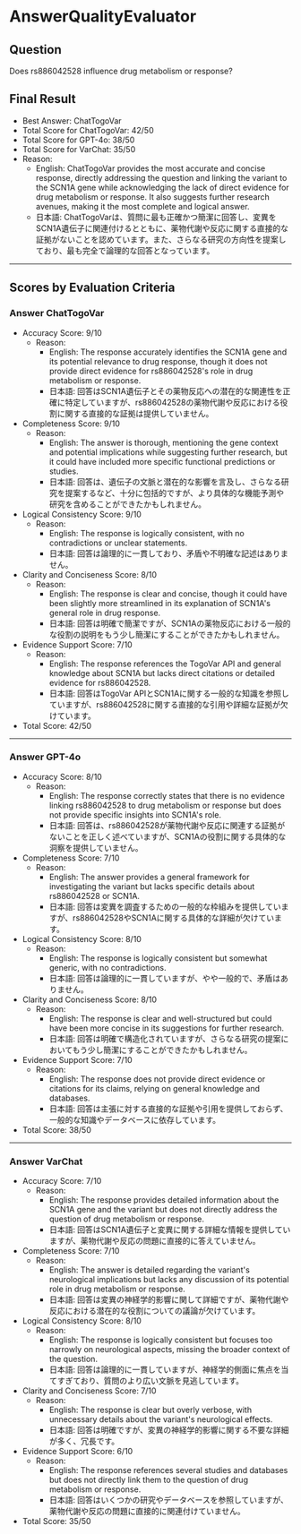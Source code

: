 # AnswerQualityEvaluator

## Question

Does rs886042528 influence drug metabolism or response?

## Final Result

- Best Answer: ChatTogoVar
- Total Score for ChatTogoVar: 42/50
- Total Score for GPT-4o: 38/50
- Total Score for VarChat: 35/50
- Reason:
  - English: ChatTogoVar provides the most accurate and concise response, directly addressing the question and linking the variant to the SCN1A gene while acknowledging the lack of direct evidence for drug metabolism or response. It also suggests further research avenues, making it the most complete and logical answer.
  - 日本語: ChatTogoVarは、質問に最も正確かつ簡潔に回答し、変異をSCN1A遺伝子に関連付けるとともに、薬物代謝や反応に関する直接的な証拠がないことを認めています。また、さらなる研究の方向性を提案しており、最も完全で論理的な回答となっています。

---

## Scores by Evaluation Criteria

### Answer ChatTogoVar
- Accuracy Score: 9/10
  - Reason: 
    - English: The response accurately identifies the SCN1A gene and its potential relevance to drug response, though it does not provide direct evidence for rs886042528's role in drug metabolism or response.
    - 日本語: 回答はSCN1A遺伝子とその薬物反応への潜在的な関連性を正確に特定していますが、rs886042528の薬物代謝や反応における役割に関する直接的な証拠は提供していません。
- Completeness Score: 9/10
  - Reason: 
    - English: The answer is thorough, mentioning the gene context and potential implications while suggesting further research, but it could have included more specific functional predictions or studies.
    - 日本語: 回答は、遺伝子の文脈と潜在的な影響を言及し、さらなる研究を提案するなど、十分に包括的ですが、より具体的な機能予測や研究を含めることができたかもしれません。
- Logical Consistency Score: 9/10
  - Reason: 
    - English: The response is logically consistent, with no contradictions or unclear statements.
    - 日本語: 回答は論理的に一貫しており、矛盾や不明確な記述はありません。
- Clarity and Conciseness Score: 8/10
  - Reason: 
    - English: The response is clear and concise, though it could have been slightly more streamlined in its explanation of SCN1A's general role in drug response.
    - 日本語: 回答は明確で簡潔ですが、SCN1Aの薬物反応における一般的な役割の説明をもう少し簡潔にすることができたかもしれません。
- Evidence Support Score: 7/10
  - Reason: 
    - English: The response references the TogoVar API and general knowledge about SCN1A but lacks direct citations or detailed evidence for rs886042528.
    - 日本語: 回答はTogoVar APIとSCN1Aに関する一般的な知識を参照していますが、rs886042528に関する直接的な引用や詳細な証拠が欠けています。
- Total Score: 42/50

---

### Answer GPT-4o
- Accuracy Score: 8/10
  - Reason: 
    - English: The response correctly states that there is no evidence linking rs886042528 to drug metabolism or response but does not provide specific insights into SCN1A's role.
    - 日本語: 回答は、rs886042528が薬物代謝や反応に関連する証拠がないことを正しく述べていますが、SCN1Aの役割に関する具体的な洞察を提供していません。
- Completeness Score: 7/10
  - Reason: 
    - English: The answer provides a general framework for investigating the variant but lacks specific details about rs886042528 or SCN1A.
    - 日本語: 回答は変異を調査するための一般的な枠組みを提供していますが、rs886042528やSCN1Aに関する具体的な詳細が欠けています。
- Logical Consistency Score: 8/10
  - Reason: 
    - English: The response is logically consistent but somewhat generic, with no contradictions.
    - 日本語: 回答は論理的に一貫していますが、やや一般的で、矛盾はありません。
- Clarity and Conciseness Score: 8/10
  - Reason: 
    - English: The response is clear and well-structured but could have been more concise in its suggestions for further research.
    - 日本語: 回答は明確で構造化されていますが、さらなる研究の提案においてもう少し簡潔にすることができたかもしれません。
- Evidence Support Score: 7/10
  - Reason: 
    - English: The response does not provide direct evidence or citations for its claims, relying on general knowledge and databases.
    - 日本語: 回答は主張に対する直接的な証拠や引用を提供しておらず、一般的な知識やデータベースに依存しています。
- Total Score: 38/50

---

### Answer VarChat
- Accuracy Score: 7/10
  - Reason: 
    - English: The response provides detailed information about the SCN1A gene and the variant but does not directly address the question of drug metabolism or response.
    - 日本語: 回答はSCN1A遺伝子と変異に関する詳細な情報を提供していますが、薬物代謝や反応の問題に直接的に答えていません。
- Completeness Score: 7/10
  - Reason: 
    - English: The answer is detailed regarding the variant's neurological implications but lacks any discussion of its potential role in drug metabolism or response.
    - 日本語: 回答は変異の神経学的影響に関して詳細ですが、薬物代謝や反応における潜在的な役割についての議論が欠けています。
- Logical Consistency Score: 8/10
  - Reason: 
    - English: The response is logically consistent but focuses too narrowly on neurological aspects, missing the broader context of the question.
    - 日本語: 回答は論理的に一貫していますが、神経学的側面に焦点を当てすぎており、質問のより広い文脈を見逃しています。
- Clarity and Conciseness Score: 7/10
  - Reason: 
    - English: The response is clear but overly verbose, with unnecessary details about the variant's neurological effects.
    - 日本語: 回答は明確ですが、変異の神経学的影響に関する不要な詳細が多く、冗長です。
- Evidence Support Score: 6/10
  - Reason: 
    - English: The response references several studies and databases but does not directly link them to the question of drug metabolism or response.
    - 日本語: 回答はいくつかの研究やデータベースを参照していますが、薬物代謝や反応の問題に直接的に関連付けていません。
- Total Score: 35/50